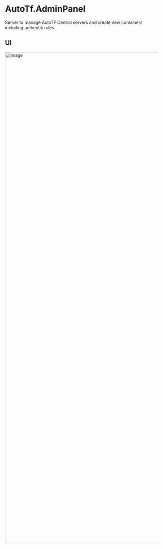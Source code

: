 # AutoTf.AdminPanel
Server to manage AutoTF Central servers and create new containers including authentik rules.


## UI
<img width="1619" alt="image" src="https://github.com/user-attachments/assets/d66d70de-7a64-43d4-ba6c-45832b2db642" />
